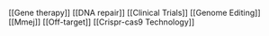 [[Gene therapy]]
[[DNA repair]]
[[Clinical Trials]]
[[Genome Editing]]
[[Mmej]]
[[Off-target]]
[[Crispr-cas9 Technology]]
